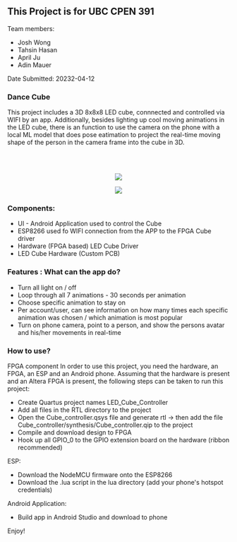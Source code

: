 ## This Project is for UBC CPEN 391 ##

Team members:
- Josh Wong
- Tahsin Hasan
- April Ju
- Adin Mauer

Date Submitted: 20232-04-12

### Dance Cube

This project includes a 3D 8x8x8 LED cube, connnected and controlled via WIFI by an app. Additionally, besides lighting up cool moving animations in the LED cube, there is an function to use the camera on the phone with a local ML model that does pose eatimation to project the real-time moving shape of the person in the camera frame into the cube in 3D.

<br/><br/>
<p align="center">
  <img src="https://user-images.githubusercontent.com/89616796/231640521-6e43ef89-aa31-4e59-8e8f-6284d2ae8689.png" />
</p>



<p align="center">
  <img src="https://user-images.githubusercontent.com/89616796/231642571-2c826fe3-f7d6-44e4-b82c-6db165e1cf98.gif" />
</p>

### Components:

- UI - Android Application used to control the Cube
- ESP8266 used fo WIFI connection from the APP to the FPGA Cube driver
- Hardware (FPGA based) LED Cube Driver
- LED Cube Hardware (Custom PCB)

### Features : What can the app do?

- Turn all light on / off
- Loop through all 7 animations - 30 seconds per animation
- Choose specific animation to stay on
- Per account/user, can see information on how many times each specific animation was chosen / which animation is most popular
- Turn on phone camera, point to a person, and show the persons avatar and his/her movements in real-time

### How to use?
FPGA component
In order to use this project, you need the hardware, an FPGA, an ESP and an Android phone.
Assuming that the hardware is present and an Altera FPGA is present, the following steps can be taken to run this project:
- Create Quartus project names LED_Cube_Controller
- Add all files in the RTL directory to the project
- Open the Cube_controller.qsys file and generate rtl -> then add the file Cube_controller/synthesis/Cube_controller.qip to the project
- Compile and download design to FPGA
- Hook up all GPIO_0 to the GPIO extension board on the hardware (ribbon recommended)

ESP:
- Download the NodeMCU firmware onto the ESP8266
-  Download the .lua script in the lua directory (add your phone's hotspot credentials)

Android Application:
-    Build app in Android Studio and download to phone

Enjoy!
